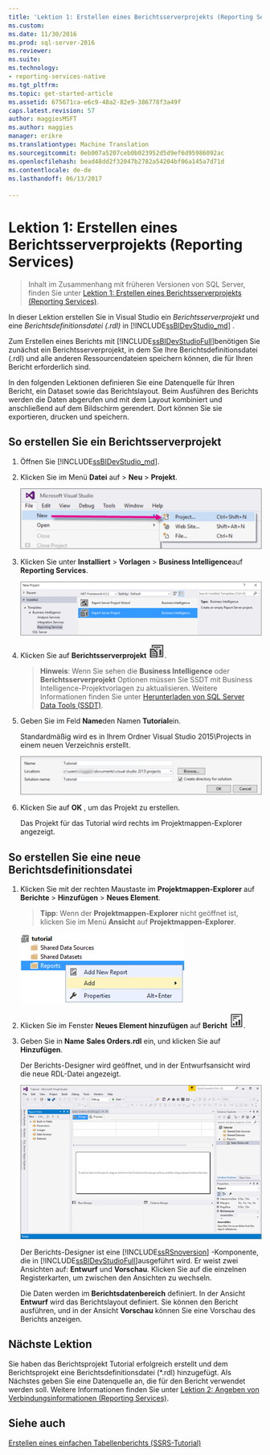 ```yaml
---
title: 'Lektion 1: Erstellen eines Berichtsserverprojekts (Reporting Services) | Microsoft Docs'
ms.custom: 
ms.date: 11/30/2016
ms.prod: sql-server-2016
ms.reviewer: 
ms.suite: 
ms.technology:
- reporting-services-native
ms.tgt_pltfrm: 
ms.topic: get-started-article
ms.assetid: 675671ca-e6c9-48a2-82e9-386778f3a49f
caps.latest.revision: 57
author: maggiesMSFT
ms.author: maggies
manager: erikre
ms.translationtype: Machine Translation
ms.sourcegitcommit: 0eb007a5207ceb0b023952d5d9ef6d95986092ac
ms.openlocfilehash: bead48dd2f32047b2782a54204bf06a145a7d71d
ms.contentlocale: de-de
ms.lasthandoff: 06/13/2017

---
```

# <a name="lesson-1-creating-a-report-server-project-reporting-services"></a>Lektion 1: Erstellen eines Berichtsserverprojekts (Reporting Services)

 > Inhalt im Zusammenhang mit früheren Versionen von SQL Server, finden Sie unter [Lektion 1: Erstellen eines Berichtsserverprojekts (Reporting Services)](https://msdn.microsoft.com/en-US/library/ms167559(SQL.120).aspx).

In dieser Lektion erstellen Sie in Visual Studio ein *Berichtsserverprojekt* und eine *Berichtsdefinitionsdatei (.rdl)* in [!INCLUDE[ssBIDevStudio_md](../includes/ssbidevstudio-md.md)] . 

Zum Erstellen eines Berichts mit [!INCLUDE[ssBIDevStudioFull](../includes/ssbidevstudiofull-md.md)]benötigen Sie zunächst ein Berichtsserverprojekt, in dem Sie Ihre Berichtsdefinitionsdatei (.rdl) und alle anderen Ressourcendateien speichern können, die für Ihren Bericht erforderlich sind. 

In den folgenden Lektionen definieren Sie eine Datenquelle für Ihren Bericht, ein Dataset sowie das Berichtslayout. Beim Ausführen des Berichts werden die Daten abgerufen und mit dem Layout kombiniert und anschließend auf dem Bildschirm gerendert. Dort können Sie sie exportieren, drucken und speichern.  
  
  
  
## <a name="to-create-a-report-server-project"></a>So erstellen Sie ein Berichtsserverprojekt  
  
1.  Öffnen Sie [!INCLUDE[ssBIDevStudio_md](../includes/ssbidevstudio-md.md)].  
  
2.  Klicken Sie im Menü **Datei** auf > **Neu** > **Projekt**.  

    ![ssrs-ssdt-file-01-new-project](../reporting-services/media/ssrs-ssdt-file-01-new-project.png)
  
3.  Klicken Sie unter **Installiert** > **Vorlagen** > **Business Intelligence**auf **Reporting Services**.

    ![ssrs-ssdt-01-new-rs-project](../reporting-services/media/ssrs-ssdt-01-new-rs-project.png)

5. Klicken Sie auf **Berichtsserverprojekt** ![ssrs_ssdt_report_server_project](../reporting-services/media/ssrs-ssdt-report-server-project.png). 

   >**Hinweis**: Wenn Sie sehen die **Business Intelligence** oder **Berichtsserverprojekt** Optionen müssen Sie SSDT mit Business Intelligence-Projektvorlagen zu aktualisieren. Weitere Informationen finden Sie unter [Herunterladen von SQL Server Data Tools (SSDT)](https://msdn.microsoft.com/library/mt204009.aspx).  
  
5.  Geben Sie im Feld **Name**den Namen **Tutorial**ein.  

    Standardmäßig wird es in Ihrem Ordner Visual Studio 2015\Projects in einem neuen Verzeichnis erstellt.
    
    ![ssrs-ssdt-01-solution-location](../reporting-services/media/ssrs-ssdt-01-solution-location.png)
  
6.  Klicken Sie auf **OK** , um das Projekt zu erstellen.  
  
    Das Projekt für das Tutorial wird rechts im Projektmappen-Explorer angezeigt.  
  
## <a name="to-create-a-new-report-definition-file"></a>So erstellen Sie eine neue Berichtsdefinitionsdatei  
  
1.  Klicken Sie mit der rechten Maustaste im **Projektmappen-Explorer** auf **Berichte** > **Hinzufügen** > **Neues Element**. 

    >**Tipp**: Wenn der **Projektmappen-Explorer** nicht geöffnet ist, klicken Sie im Menü **Ansicht** auf **Projektmappen-Explorer**. 

    ![ssrs_ssdt_Bericht_hinzufügen](../reporting-services/media/ssrs-ssdt-add-report.png)
  
2.  Klicken Sie im Fenster **Neues Element hinzufügen** auf **Bericht** ![ssrs_ssdt_report](../reporting-services/media/ssrs-ssdt-report.png).  
  
3.  Geben Sie in **Name** **Sales Orders.rdl** ein, und klicken Sie auf **Hinzufügen**.  
  
    Der Berichts-Designer wird geöffnet, und in der Entwurfsansicht wird die neue RDL-Datei angezeigt.  
    
    ![ssrs-ssdt-01-new-report-designer](../reporting-services/media/ssrs-ssdt-01-new-report-designer.png)
  
     Der Berichts-Designer ist eine [!INCLUDE[ssRSnoversion](../includes/ssrsnoversion-md.md)] -Komponente, die in [!INCLUDE[ssBIDevStudioFull](../includes/ssbidevstudiofull-md.md)]ausgeführt wird. Er weist zwei Ansichten auf: **Entwurf** und **Vorschau**. Klicken Sie auf die einzelnen Registerkarten, um zwischen den Ansichten zu wechseln.  
  
    Die Daten werden im **Berichtsdatenbereich** definiert. In der Ansicht **Entwurf** wird das Berichtslayout definiert. Sie können den Bericht ausführen, und in der Ansicht **Vorschau** können Sie eine Vorschau des Berichts anzeigen.  
  
## <a name="next-lesson"></a>Nächste Lektion  
Sie haben das Berichtsprojekt Tutorial erfolgreich erstellt und dem Berichtsprojekt eine Berichtsdefinitionsdatei (*.rdl) hinzugefügt. Als Nächstes geben Sie eine Datenquelle an, die für den Bericht verwendet werden soll. Weitere Informationen finden Sie unter [Lektion 2: Angeben von Verbindungsinformationen &#40;Reporting Services&#41;](../reporting-services/lesson-2-specifying-connection-information-reporting-services.md).  
  
## <a name="see-also"></a>Siehe auch  
[Erstellen eines einfachen Tabellenberichts &#40;SSRS-Tutorial&#41;](../reporting-services/create-a-basic-table-report-ssrs-tutorial.md)  
  


